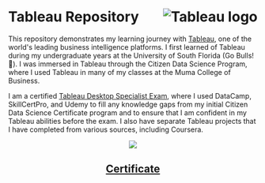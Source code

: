 # Tableau Repository <img src="https://img.icons8.com/color/2x/tableau-software" alt="Tableau logo" align=right>

This repository demonstrates my learning journey with [Tableau](https://www.tableau.com/), one of the world's leading business intelligence platforms. I first learned of Tableau during my undergraduate years at the University of South Florida (Go Bulls! 🤘). I was immersed in Tableau through the Citizen Data Science Program, where I used Tableau in many of my classes at the Muma College of Business.

I am a certified [Tableau Desktop Specialist Exam](https://www.tableau.com/learn/certification/desktop-specialist), where I used DataCamp, SkillCertPro, and Udemy to fill any knowledge gaps from my initial Citizen Data Science Certificate program and to ensure that I am confident in my Tableau abilities before the exam. I also have separate Tableau projects that I have completed from various sources, including Coursera. 

<p align="center">
<img src="https://images.credly.com/size/220x220/images/ef3e7933-f1f1-4bba-9b10-f278188c72ad/image.png">
</p>


  <h2 align="center">
<a href="https://github.com/englands/Tableau/blob/main/Tableau%20Desktop%20Specialist%20Certificate.pdf" class="button icon certificate">Certificate</a>
  </h2>

